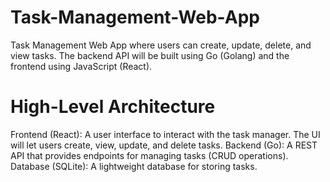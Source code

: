 # Task-Management-Web-App
Task Management Web App where users can create, update, delete, and view tasks. 
The backend API will be built using Go (Golang) and the frontend using JavaScript (React).

# High-Level Architecture
Frontend (React): A user interface to interact with the task manager. The UI will let users create, view, update, and delete tasks.
Backend (Go): A REST API that provides endpoints for managing tasks (CRUD operations).
Database (SQLite): A lightweight database for storing tasks.

